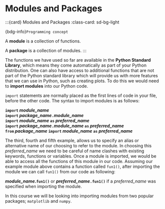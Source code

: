 # Modules and Packages

:::{card} Modules and Packages
:class-card: sd-bg-light

{bdg-info}`Programming concept`

A **module** is a collection of functions.

A **package** is a collection of modules. 
:::

The functions we have used so far are available in the **Python Standard Library**, which means they come automatically as part of your
Python distribution.  One can also have access to additional functions that are not part of the Python standard library which will 
provide us with more features that we can use in Python, such as creating plots.  To do this we would need to **import modules** into our Python code.

`import` statements are normally placed as the first lines of code in your file, before the other code. The syntax to import modules is as follows:

**`import` *module_name*   
`import` *package_name*`.`*module_name*  
`import` *module_name* `as` *preferred_name*  
`import` *package_name*`.`*module_name* `as` *preferred_name*  
`from` *package_name* `import` *module_name* `as` *preferred_name***  

The third, fourth and fifth example, allows us to specify an alias or alternative name of our choosing to refer to the module. 
In choosing this *preferred_name* we need to be careful of name clashes with existing keywords, functions or variables. 
Once a module is imported, we would be able to access all the functions of this module in our code.  Assuming our example module above 
contains a function called `fun1()`, after importing the module we can call `fun1()` from our code as 
following:

***module_name*.`fun1()`** or ***preferred_name*`.fun1()`** if a *preferred_name* was specified when importing the module.  

In this course we will be looking into importing modules from two popular packages; `matplotlib` and `numpy`.


